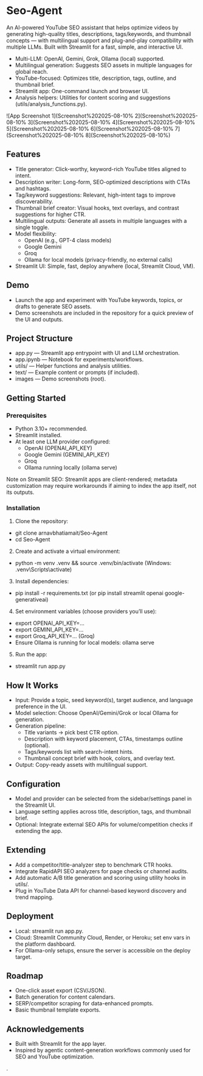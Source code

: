 # Seo-Agent

An AI-powered YouTube SEO assistant that helps optimize videos by generating high-quality titles, descriptions, tags/keywords, and thumbnail concepts — with multilingual support and plug-and-play compatibility with multiple LLMs. Built with Streamlit for a fast, simple, and interactive UI.

- Multi-LLM: OpenAI, Gemini, Grok, Ollama (local) supported.
- Multilingual generation: Suggests SEO assets in multiple languages for global reach.
- YouTube-focused: Optimizes title, description, tags, outline, and thumbnail brief.
- Streamlit app: One-command launch and browser UI.
- Analysis helpers: Utilities for content scoring and suggestions (utils/analysis_functions.py).

![App Screenshot 1](Screenshot%202025-08-10% 2](Screenshot%202025-08-10% 3](Screenshot%202025-08-10% 4](Screenshot%202025-08-10% 5](Screenshot%202025-08-10% 6](Screenshot%202025-08-10% 7](Screenshot%202025-08-10% 8](Screenshot%202025-08-10%)

## Features

- Title generator: Click-worthy, keyword-rich YouTube titles aligned to intent.
- Description writer: Long-form, SEO-optimized descriptions with CTAs and hashtags.
- Tag/keyword suggestions: Relevant, high-intent tags to improve discoverability.
- Thumbnail brief creator: Visual hooks, text overlays, and contrast suggestions for higher CTR.
- Multilingual outputs: Generate all assets in multiple languages with a single toggle.
- Model flexibility:
  - OpenAI (e.g., GPT-4 class models)
  - Google Gemini
  - Groq
  - Ollama for local models (privacy-friendly, no external calls)
- Streamlit UI: Simple, fast, deploy anywhere (local, Streamlit Cloud, VM).

## Demo

- Launch the app and experiment with YouTube keywords, topics, or drafts to generate SEO assets.
- Demo screenshots are included in the repository for a quick preview of the UI and outputs.



## Project Structure

- app.py — Streamlit app entrypoint with UI and LLM orchestration.
- app.ipynb — Notebook for experiments/workflows.
- utils/ — Helper functions and analysis utilities.
- text/ — Example content or prompts (if included).
- images — Demo screenshots (root).

## Getting Started

### Prerequisites

- Python 3.10+ recommended.
- Streamlit installed.
- At least one LLM provider configured:
  - OpenAI (OPENAI_API_KEY)
  - Google Gemini (GEMINI_API_KEY)
  - Groq
  - Ollama running locally (ollama serve)

Note on Streamlit SEO: Streamlit apps are client-rendered; metadata customization may require workarounds if aiming to index the app itself, not its outputs.

### Installation

1) Clone the repository:
- git clone arnavbhatiamait/Seo-Agent
- cd Seo-Agent

2) Create and activate a virtual environment:
- python -m venv .venv && source .venv/bin/activate  (Windows: .venv\Scripts\activate)

3) Install dependencies:
- pip install -r requirements.txt  (or pip install streamlit openai google-generativeai)

4) Set environment variables (choose providers you’ll use):
- export OPENAI_API_KEY=...
- export GEMINI_API_KEY=...
- export Groq_API_KEY=...  (Groq)
- Ensure Ollama is running for local models: ollama serve

5) Run the app:
- streamlit run app.py

## How It Works

- Input: Provide a topic, seed keyword(s), target audience, and language preference in the UI.
- Model selection: Choose OpenAI/Gemini/Grok or local Ollama for generation.
- Generation pipeline:
  - Title variants → pick best CTR option.
  - Description with keyword placement, CTAs, timestamps outline (optional).
  - Tags/keywords list with search-intent hints.
  - Thumbnail concept brief with hook, colors, and overlay text.
- Output: Copy-ready assets with multilingual support.

## Configuration

- Model and provider can be selected from the sidebar/settings panel in the Streamlit UI.
- Language setting applies across title, description, tags, and thumbnail brief.
- Optional: Integrate external SEO APIs for volume/competition checks if extending the app.

## Extending

- Add a competitor/title-analyzer step to benchmark CTR hooks.
- Integrate RapidAPI SEO analyzers for page checks or channel audits.
- Add automatic A/B title generation and scoring using utility hooks in utils/.
- Plug in YouTube Data API for channel-based keyword discovery and trend mapping.

## Deployment

- Local: streamlit run app.py.
- Cloud: Streamlit Community Cloud, Render, or Heroku; set env vars in the platform dashboard.
- For Ollama-only setups, ensure the server is accessible on the deploy target.

## Roadmap

- One-click asset export (CSV/JSON).
- Batch generation for content calendars.
- SERP/competitor scraping for data-enhanced prompts.
- Basic thumbnail template exports.

## Acknowledgements

- Built with Streamlit for the app layer.
- Inspired by agentic content-generation workflows commonly used for SEO and YouTube optimization.



.
